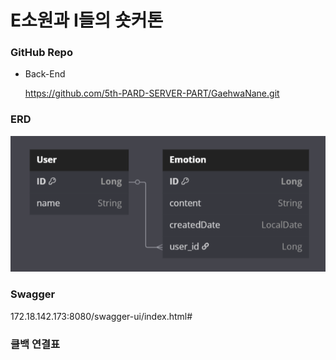 # E소원과 I들의 숏커톤

### GitHub Repo

- Back-End

  https://github.com/5th-PARD-SERVER-PART/GaehwaNane.git

### ERD

<img src="images/ERD.png">

### Swagger

172.18.142.173:8080/swagger-ui/index.html#

### 클백 연결표
